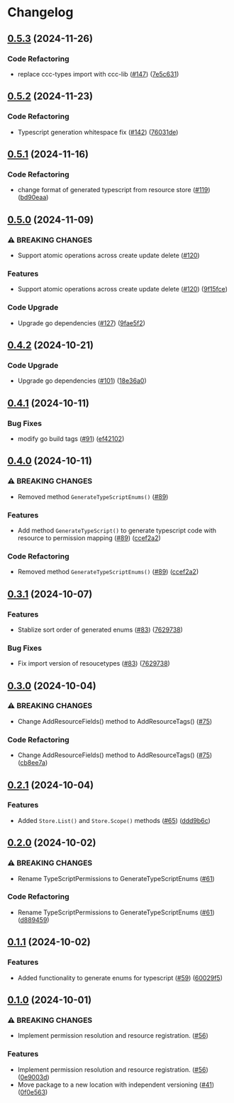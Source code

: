# Changelog

## [0.5.3](https://github.com/cccteam/ccc/compare/resourcestore/v0.5.2...resourcestore/v0.5.3) (2024-11-26)


### Code Refactoring

* replace ccc-types import with ccc-lib ([#147](https://github.com/cccteam/ccc/issues/147)) ([7e5c631](https://github.com/cccteam/ccc/commit/7e5c631f18ebfb1d08ed9c996d29a65051ac9a37))

## [0.5.2](https://github.com/cccteam/ccc/compare/resourcestore/v0.5.1...resourcestore/v0.5.2) (2024-11-23)


### Code Refactoring

* Typescript generation whitespace fix ([#142](https://github.com/cccteam/ccc/issues/142)) ([76031de](https://github.com/cccteam/ccc/commit/76031de18e64fb5606c6e441bcd627b7dcc5c39f))

## [0.5.1](https://github.com/cccteam/ccc/compare/resourcestore/v0.5.0...resourcestore/v0.5.1) (2024-11-16)


### Code Refactoring

* change format of generated typescript from resource store ([#119](https://github.com/cccteam/ccc/issues/119)) ([bd90eaa](https://github.com/cccteam/ccc/commit/bd90eaa76014a92679ac1c87aa9c614346563800))

## [0.5.0](https://github.com/cccteam/ccc/compare/resourcestore/v0.4.2...resourcestore/v0.5.0) (2024-11-09)


### ⚠ BREAKING CHANGES

* Support atomic operations across create update delete ([#120](https://github.com/cccteam/ccc/issues/120))

### Features

* Support atomic operations across create update delete ([#120](https://github.com/cccteam/ccc/issues/120)) ([9f15fce](https://github.com/cccteam/ccc/commit/9f15fce5c8022ca5c25b86dee12be0326212cc75))


### Code Upgrade

* Upgrade go dependencies ([#127](https://github.com/cccteam/ccc/issues/127)) ([9fae5f2](https://github.com/cccteam/ccc/commit/9fae5f2a049a8b4a6f73bb55b171c9ef8578af08))

## [0.4.2](https://github.com/cccteam/ccc/compare/resourcestore/v0.4.1...resourcestore/v0.4.2) (2024-10-21)


### Code Upgrade

* Upgrade go dependencies ([#101](https://github.com/cccteam/ccc/issues/101)) ([18e36a0](https://github.com/cccteam/ccc/commit/18e36a0e5ee749a0d5daaf91466bb02e899da2aa))

## [0.4.1](https://github.com/cccteam/ccc/compare/resourcestore/v0.4.0...resourcestore/v0.4.1) (2024-10-11)


### Bug Fixes

* modify go build tags ([#91](https://github.com/cccteam/ccc/issues/91)) ([ef42102](https://github.com/cccteam/ccc/commit/ef42102c8b6c8e4a00b4fba6baf8699f130996ca))

## [0.4.0](https://github.com/cccteam/ccc/compare/resourcestore/v0.3.1...resourcestore/v0.4.0) (2024-10-11)


### ⚠ BREAKING CHANGES

* Removed method `GenerateTypeScriptEnums()` ([#89](https://github.com/cccteam/ccc/issues/89))

### Features

* Add method `GenerateTypeScript()` to generate typescript code with resource to permission mapping ([#89](https://github.com/cccteam/ccc/issues/89)) ([ccef2a2](https://github.com/cccteam/ccc/commit/ccef2a2d970298a85525a6709d8e49a018c4a5bd))


### Code Refactoring

* Removed method `GenerateTypeScriptEnums()` ([#89](https://github.com/cccteam/ccc/issues/89)) ([ccef2a2](https://github.com/cccteam/ccc/commit/ccef2a2d970298a85525a6709d8e49a018c4a5bd))

## [0.3.1](https://github.com/cccteam/ccc/compare/resourcestore/v0.3.0...resourcestore/v0.3.1) (2024-10-07)


### Features

* Stablize sort order of generated enums ([#83](https://github.com/cccteam/ccc/issues/83)) ([7629738](https://github.com/cccteam/ccc/commit/7629738a4d118059390e0206a5b1f9ae674ac516))


### Bug Fixes

* Fix import version of resoucetypes ([#83](https://github.com/cccteam/ccc/issues/83)) ([7629738](https://github.com/cccteam/ccc/commit/7629738a4d118059390e0206a5b1f9ae674ac516))

## [0.3.0](https://github.com/cccteam/ccc/compare/resourcestore/v0.2.1...resourcestore/v0.3.0) (2024-10-04)


### ⚠ BREAKING CHANGES

* Change AddResourceFields() method to AddResourceTags() ([#75](https://github.com/cccteam/ccc/issues/75))

### Code Refactoring

* Change AddResourceFields() method to AddResourceTags() ([#75](https://github.com/cccteam/ccc/issues/75)) ([cb8ee7a](https://github.com/cccteam/ccc/commit/cb8ee7a7824d942fea27320abe8933cd29182134))

## [0.2.1](https://github.com/cccteam/ccc/compare/resourcestore/v0.2.0...resourcestore/v0.2.1) (2024-10-04)


### Features

* Added `Store.List()` and `Store.Scope()` methods ([#65](https://github.com/cccteam/ccc/issues/65)) ([ddd9b6c](https://github.com/cccteam/ccc/commit/ddd9b6c578b8527ff32fc477219b50d0b89501c5))

## [0.2.0](https://github.com/cccteam/ccc/compare/resourcestore/v0.1.1...resourcestore/v0.2.0) (2024-10-02)


### ⚠ BREAKING CHANGES

* Rename TypeScriptPermissions to GenerateTypeScriptEnums ([#61](https://github.com/cccteam/ccc/issues/61))

### Code Refactoring

* Rename TypeScriptPermissions to GenerateTypeScriptEnums ([#61](https://github.com/cccteam/ccc/issues/61)) ([d889459](https://github.com/cccteam/ccc/commit/d889459ff64b6a517573f2a24da4ca1328e0a204))

## [0.1.1](https://github.com/cccteam/ccc/compare/resourcestore/v0.1.0...resourcestore/v0.1.1) (2024-10-02)


### Features

* Added functionality to generate enums for typescript ([#59](https://github.com/cccteam/ccc/issues/59)) ([60029f5](https://github.com/cccteam/ccc/commit/60029f5b46671516a41ee0491f10c711650de7c2))

## [0.1.0](https://github.com/cccteam/ccc/compare/resourcestore-v0.0.1...resourcestore/v0.1.0) (2024-10-01)


### ⚠ BREAKING CHANGES

* Implement permission resolution and resource registration. ([#56](https://github.com/cccteam/ccc/issues/56))

### Features

* Implement permission resolution and resource registration. ([#56](https://github.com/cccteam/ccc/issues/56)) ([0e9003d](https://github.com/cccteam/ccc/commit/0e9003d620b4e0e9a456ba76f9a82fa4cd247d0d))
* Move package to a new location with independent versioning ([#41](https://github.com/cccteam/ccc/issues/41)) ([0f0e563](https://github.com/cccteam/ccc/commit/0f0e5637c1e71efb95e4bc81ab8995ab44036fe7))
